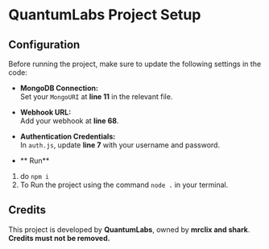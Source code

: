 # QuantumLabs Project Setup

## Configuration

Before running the project, make sure to update the following settings in the code:

- **MongoDB Connection:**  
  Set your `MongoURI` at **line 11** in the relevant file.

- **Webhook URL:**  
  Add your webhook at **line 68**.

- **Authentication Credentials:**  
  In `auth.js`, update **line 7** with your username and password.

- ** Run** 
1. do `npm i`
2. To Run the project using the command `node .` in your terminal.

## Credits

This project is developed by **QuantumLabs**, owned by **mrclix and shark**.  
**Credits must not be removed.**  
